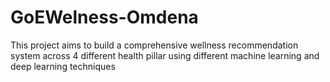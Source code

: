 # GoEWelness-Omdena
This project aims to build a comprehensive wellness recommendation system across 4 different health pillar using different machine learning and deep learning techniques

